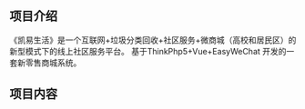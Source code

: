 

## 项目介绍
   
《凯易生活》是一个互联网+垃圾分类回收+社区服务+微商城（高校和居民区）的新型模式下的线上社区服务平台。
基于ThinkPhp5+Vue+EasyWeChat 开发的一套新零售商城系统。


##  项目内容


